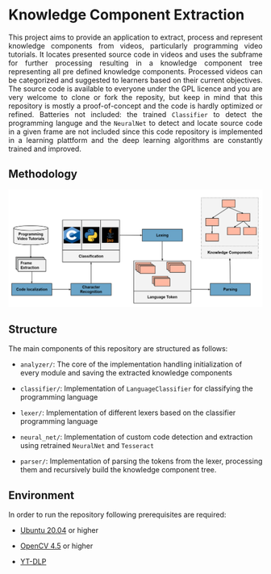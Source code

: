 # Knowledge Component Extraction

<div align="justify" >
This project aims to provide an application to extract, process and represent knowledge components from videos, particularly programming video tutorials. It locates presented source code in videos and uses the subframe for further processing resulting in a knowledge component tree representing all pre defined knowledge components. Processed videos can be categorized and suggested to learners based on their current objectives.
The source code is available to everyone under the GPL licence and you are very welcome to clone or fork the reposity, but keep in mind that this repository is mostly a proof-of-concept and the code is hardly optimized or refined.
Batteries not included: the trained <code>Classifier</code> to detect the programming languge and the <code>NeuralNet</code> to detect and locate source code in a given frame are not included since this code repository is implemented in a learning plattform and the deep learning algorithms are constantly trained and improved.
</div>

## Methodology
<img src="./misc/methodology.png">

## Structure

The main components of this repository are structured as follows:

* `analyzer/`: The core of the implementation handling initialization of every module and saving
    the extracted knowledge components

* `classifier/`: Implementation of `LanguageClassifier` for classifying the programming language

* `lexer/`: Implementation of different lexers based on the classifier programming language

* `neural_net/`: Implementation of custom code detection and extraction using retrained
    `NeuralNet` and `Tesseract`

* `parser/`: Implementation of parsing the tokens from the lexer, processing them and recursively build
    the knowledge component tree.

## Environment
In order to run the repository following prerequisites are required:
* [Ubuntu 20.04](https://releases.ubuntu.com/20.04/) or higher

* [OpenCV 4.5](https://opencv.org/) or higher

* [YT-DLP](https://github.com/yt-dlp/yt-dlp)

